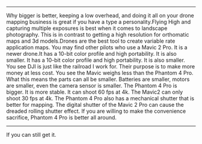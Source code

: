 

<hr>
Why bigger is better, keeping a low overhead, and doing it all on your drone mapping business is great if you have a type a personality.Flying High and capturing multiple exposures is best when it comes to landscape photography. This is in contrast to getting a high resolution for orthomatic maps and 3d models.Drones are the best tool to create variable rate application maps. You may find other pilots who use a Mavic 2 Pro. It is a newer drone.It has a 10-bit color profile and high portability. It is also smaller.
It has a 10-bit color profile and high portability. It is also smaller.  
You see DJI is just like the railroad I work for. Their purpose is to make more money at less cost. 
You see the Mavic weighs less than the Phantom 4 Pro.  What this means the parts can all be smaller. 
Batteries are smaller, motors are smaller, even the camera sensor is smaller. The Phantom 4 Pro is bigger. It is more stable.
It can shoot 60 fps at 4k. The Mavic2 can only shoot 30 fps at 4k. 
The Phantom 4 Pro also has a mechanical shutter that is better for mapping. 
The digital shutter of the Mavic 2 Pro can cause the dreaded rolling shutter effect. 
If you are willing to make the convenience sacrifice, Phantom 4 Pro is better all around. 
<hr>
If you can still get it.


</html>

